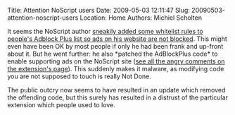 Title: Attention NoScript users
Date: 2009-05-03 12:11:47
Slug: 20090503-attention-noscript-users
Location: Home
Authors: Michiel Scholten

<p>It seems the NoScript author <a href="http://adblockplus.org/blog/attention-noscript-users">sneakily added some whitelist rules to people's Adblock Plus list so ads on his website are not blocked</a>. This might even have been OK by most people if only he had been frank and up-front about it. But he went further: he also *patched the AdBlockPlus code* to enable supporting ads on the NoScript site (<a href="https://addons.mozilla.org/en-US/firefox/reviews/display/722">see all the angry comments on the extension's page</a>). This suddenly makes it malware, as modifying code you are not supposed to touch is really Not Done.</p>

<p>The public outcry now seems to have resulted in an update which removed the offending code, but this surely has resulted in a distrust of the particular extension which people used to love.</p>